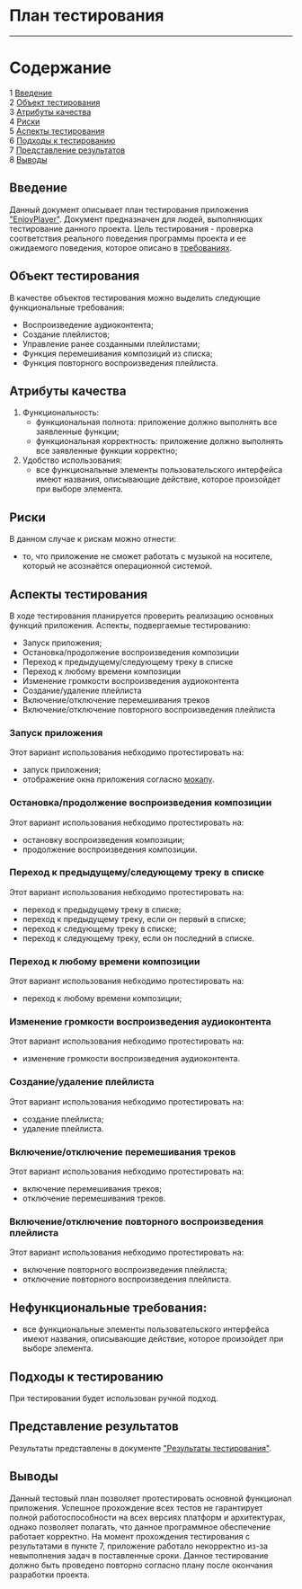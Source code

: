 # План тестирования
---

# Содержание
1 [Введение](#introduction)  
2 [Объект тестирования](#items)  
3 [Атрибуты качества](#quality)  
4 [Риски](#risk)  
5 [Аспекты тестирования](#features)  
6 [Подходы к тестированию](#approach)  
7 [Представление результатов](#pass)  
8 [Выводы](#conclusion)

<a name="introduction"/>

## Введение

Данный документ описывает план тестирования приложения ["EnjoyPlayer"](https://github.com/glestorn/EnjoyPlayer). Документ предназначен для людей, выполняющих тестирование данного проекта. Цель тестирования - проверка соответствия реального поведения программы проекта и ее ожидаемого поведения, которое описано в [требованиях](https://github.com/glestorn/EnjoyPlayer/blob/master/Documents/Requirements/RussianRequirementsDocument.md).

<a name="items"/>

## Объект тестирования

В качестве объектов тестирования можно выделить следующие функциональные требования:

* Воспроизведение аудиоконтента;
* Создание плейлистов;
* Управление ранее созданными плейлистами;
* Функция перемешивания композиций из списка;
* Функция повторного воспроизведения плейлиста. 

<a name="quality"/>

## Атрибуты качества

1. Функциональность:
    - функциональная полнота: приложение должно выполнять все заявленные функции;
    - функциональная корректность: приложение должно выполнять все заявленные функции корректно;
2. Удобство использования:
    - все функциональные элементы пользовательского интерфейса имеют названия, описывающие действие, которое произойдет при выборе элемента.

<a name="risk"/>

## Риски

В данном случае к рискам можно отнести:
* то, что приложение не сможет работать с музыкой на носителе, который не асознаётся операционной системой.

<a name="features"/>

## Аспекты тестирования

В ходе тестирования планируется проверить реализацию основных функций приложения. Аспекты, подвергаемые тестированию: 
* Запуск приложения;  
* Остановка/продолжение воспроизведения композиции  
* Переход к предыдущему/следующему треку в списке  
* Переход к любому времени композиции 
* Изменение громкости воспроизведения аудиоконтента  
* Создание/удаление плейлиста  
* Включение/отключение перемешивания треков  
* Включение/отключение повторного воспроизведения плейлиста  

### Запуск приложения
Этот вариант использования небходимо протестировать на:
* запуск приложения;
* отображение окна приложения согласно [мокапу](https://github.com/glestorn/EnjoyPlayer/blob/master/Documents/Mockups/MainView.png).

### Остановка/продолжение воспроизведения композиции
Этот вариант использования небходимо протестировать на:
* остановку воспроизведения композиции;  
* продолжение воспроизведения композиции.  

### Переход к предыдущему/следующему треку в списке
Этот вариант использования небходимо протестировать на:
* переход к предыдущему треку в списке;  
* переход к предыдущему треку, если он первый в списке;  
* переход к следующему треку в списке;  
* переход к следующему треку, если он последний в списке.  

### Переход к любому времени композиции
Этот вариант использования небходимо протестировать на:
* переход к любому времени композиции;

### Изменение громкости воспроизведения аудиоконтента
Этот вариант использования небходимо протестировать на:
* изменение громкости воспроизведения аудиоконтента.

### Создание/удаление плейлиста
Этот вариант использования небходимо протестировать на:
* создание плейлиста;
* удаление плейлиста.

### Включение/отключение перемешивания треков
Этот вариант использования небходимо протестировать на:
* включение перемешивания треков;
* отключение перемешивания треков.

### Включение/отключение повторного воспроизведения плейлиста
Этот вариант использования небходимо протестировать на:
* включение повторного воспроизведения плейлиста;
* отключение повторного воспроизведения плейлиста.

## Нефункциональные требования:
* все функциональные элементы пользовательского интерфейса имеют названия, описывающие действие, которое произойдет при выборе элемента.

<a name="approach"/>

## Подходы к тестированию

При тестировании будет использован ручной подход.

<a name="pass"/>

## Представление результатов

Результаты представлены  в документе ["Результаты тестирования"]([https://github.com/DanutaGagua/Personal-film-collection-manager/blob/master/Test%20results.md](https://github.com/SatsutaKirill/RouteGo/blob/main/TestResults.md)).

<a name="conclusion"/>

## Выводы

Данный тестовый план позволяет протестировать основной функционал приложения. Успешное прохождение всех тестов не гарантирует полной работоспособности на всех версиях платформ и архитектурах, однако позволяет полагать, что данное программное обеспечение работает корректно. На момент прохождения тестирования с результатами в пункте 7, приложение работало некорректно из-за невыполнения задач в поставленные сроки. Данное тестирование должно быть проведено повторно согласно плану после окончания разработки проекта.
